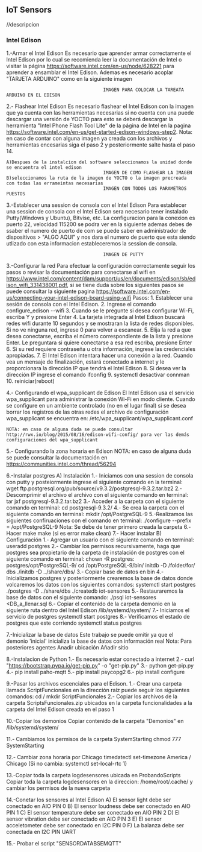 ## IoT Sensors
//descripcion

### Intel Edison
1.-Armar el Intel Edison
    Es necesario que aprender armar correctamente el Intel Edison por lo cual se recomienda leer la documentación de Intel o visitar la página https://software.intel.com/en-us/node/628221 para aprender a ensamblar el Intel Edison. Ademas es necesario acoplar "TARJETA ARDUINO" como en la siguiente imagen
										
										IMAGEN PARA COLOCAR LA TAREATA ARDUINO EN EL EDISON

2.- Flashear Intel Edison
    Es necesario flashear el Intel Edison con la imagen que ya cuenta con las herramientas necesarias si no cuenta con una puede descargar una versión de YOCTO para esto se deberá descargar la herramienta "Intel Phone Flash Tool Lite" de la página de Intel en la pagina https://software.intel.com/en-us/get-started-edison-windows-step2.
	Nota: en caso de contar con alguna imagen ya creada con los archivos y herramientas encesarias siga el paso 2 y posteriormente salte hasta el paso 14.
	
	A)Despues de la instalcion del software seleccionamos la unidad donde se encuentra el intel edison
										IMAGEN DE COMO FLASHEAR LA IMAGEN
	B)seleccionamos la ruta de la imagen de YOCTO o la imagen precreada con todas las errameintas necesarias
										IMAGEN CON TODOS LOS PARAMETROS PUESTOS
3.-Establecer una session de consola con el Intel Edison
   Para establecer una session de consola con el Intel Edison sera necesario tener instalado Putty(Windows y Ubuntu), Bitvise, etc. La configuracion para la conexion es puerto 22, velocidad 115200 se podra ver en la siguiente ademas debes de ssaber el numero de puerto de com se puede saber en administrador de dispositivos > "ALGO AQUI" y nos dara el numero de puerto que esta siendo utlizado con esta informacion estableceremos la session de consola.
   
   										IMAGEN DE PUTTY

3.-Configurar la red
    Para efectuar la configuración correctamente seguir los pasos o revisar la documentación para conectarse al wifi en https://www.intel.com/content/dam/support/us/en/documents/edison/sb/edison_wifi_331438001.pdf, si se tiene duda sobre los siguientes pasos se puede consultar la siguiente pagina https://software.intel.com/en-us/connecting-your-intel-edison-board-using-wifi
    Pasos:
        1.	Establecer una sesión de consola con el Intel Edison.
        2.	Ingrese el comando configure_edison --wifi
        3.	Cuando se le pregunte si desea configurar Wi-Fi, escriba Y y presione Enter
        4.	La tarjeta integrada al Intel Edison buscará redes wifi durante 10 segundos y se mostraran la lista de redes disponibles. Si no ve ninguna red, ingrese 0 para volver a escanear.
        5.	Elija la red a que desea conectarse, escriba el número correspondiente de la lista y presione Enter. Le preguntara si quiere conectarse a esa red escriba, presione Enter
        6.	Si su red requiere contraseña u otra información, ingrese las credenciales apropiadas.
        7.	El Intel Edison intentara hacer una conexión a la red. Cuando vea un mensaje de finalización, estará conectado a internet y le proporcionara la dirección IP que tendrá el Intel Edison
        8.	Si desea ver la dirección IP ingrese el comando ifconfig
        9.  systemctl desactivar connman
        10. reiniciar(reboot)


4.- Configurando el wpa_supplicant de Edison
    El Intel Edison usa el servicio wpa_supplicant para administrar la conexión Wi-Fi en modo cliente. Cuando se configure en un ambiente controlado (no en el lugar final) si se desea borrar los registros de las otras redes el archivo de configuración wpa_supplicant se encuentra en: /etc/wpa_supplicant/wpa_supplicant.conf 

    NOTA: en caso de alguna duda se puede consultar http://rwx.io/blog/2015/08/16/edison-wifi-config/ para ver las demás configuraciones del wpa_supplicant

5.- Configurando la zona horaria en Edison
    NOTA: en caso de alguna duda se puede consultar la documentación en https://communities.intel.com/thread/56294
        
        
6.-Instalar postgres
    A) Instalación
            1.- Iniciamos con una session de consola con putty y posteiormente ingrese el siguiente comando en la terminal:
                wget ftp.postgresql.org/pub/source/v9.3.2/postgresql-9.3.2.tar.bz2
            2.- Descomprimir el archivo el archivo con el siguiente comando en terminal:
                tar jxf postgresql-9.3.2.tar.bz2
            3.- Acceder a la carpeta con el siguiente comando en terminal:
                cd postgresql-9.3.2/
            4.- Se crea la carpeta con el siguiente comando en terminal:
                mkdir /opt/PostgreSQL-9
            5.-Realizamos las siguientes confiruaciones con el comando en terminal:
                ./configure --prefix = /opt/PostgreSQL-9
				Nota: Se debe de tener primero creada la carpeta
            6.- Hacer make
                make (si es error make clean)
            7.- Hacer instalar
    B) Configuración
            1.- Agregar un usuario con el siguiente comando en terminal:
                useradd postgres
            2.- Cambiar los permisos recursivamente, haga que postgres sea propietario de la carpeta de instalación de postgres con el siguiente comando en terminal:
                chown -R postgres: postgres/opt/PostgreSQL-9/
                cd /opt/PostgreSQL-9/bin/
                initdb -D /folder/for/ dbs
                ./initdb -D ../share/dbs/
            3.- Copiar base de datos en bin
            4.- Inicializamos postgres y posteriormente crearemos la base de datos donde volcaremos los datos con los siguientes comandos:
                systemctl start postgres
				./postgres -D ../share/dbs
                ./createdb iot-sensores
            5.- Restauraremos la base de datos con el siguiente comando:
                ./psql iot-sensores <DB_a_llenar.sql 
            6.- Copiar el contenido de la carpeta demonio en la siguiente ruta dentro del Intel Edison /lib/systemd/system/
            7.- Iniciamos el servicio de postgres
                systemctl start postgres
            8.- Verificamos el estado de postgres que este corriendo
                systemctl status postgres

7.-Inicializar la base de datos
    Este trabajo se puede omitir ya que el demonio 'inicial' inicializa la base de datos con información real
    Nota: Para posteriores agentes
    Anadir ubicación
    Añadir sitio
	
	
8.-Instalacion de Python
    1.- Es necesario estar conectado a internet
    2.- curl "https://bootstrap.pypa.io/get-pip.py" -o "get-pip.py"
    3.- python get-pip.py
    4.- pip install paho-mqtt
    5.- pip install psycopg2
    6.- pip install configure
    
9.-Pasar los archivos escenciales para el Edison.
    1.- Crear una carpeta llamada ScriptFuncionales en la dirección raíz puede seguir los siguientes comandos:
			cd /
            mkdir ScriptFuncionales
    2.- Copiar los archivos de la carpeta ScriptsFuncionales.zip ubicados en la carpeta funcionalidades a la carpeta del Intel Edison creada en el paso 1
    
10.-Copiar los demonios
Copiar contenido de la carpeta "Demonios" en /lib/systemd/system/

11.- Cambiamos los permisos de la carpeta SystemStarting
        chmod 777 SystemStarting
        
12.- Cambiar zona horaria por Chicago 
    timedatectl set-timezone America / Chicago
	(Si no cambia: systemctl set-local-rtc 1)
    
13.-Copiar toda la carpeta logdesensores ubicada en ProbandoScripts
    Copiar toda la carpeta logdesensores en la direccion: /home/root/.cache/ y cambiar los permisos de la nueva carpeta
    
14.-Conetar los sensores al Intel Edison
    A) El sensor light debe ser conectado en AIO PIN 0
    B) El sensor loudness debe ser conectado en AIO PIN 1
    C) El sensor temperature debe ser conectado en AIO PIN 2
    D) El sensor vibration debe ser conectado en AIO PIN 3
    E) El sensor acceletometer debe ser conectado en I2C PIN 0
    F) La balanza debe ser conectada en I2C PIN UART

15.- Probar el script "SENSORDATABSEMQTT"
